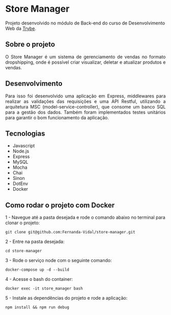 # Store Manager

Projeto desenvolvido no módulo de Back-end do curso de Desenvolvimento Web da [Trybe](https://www.betrybe.com/). 

## Sobre o projeto

<div align="justify">
O Store Manager é um sistema de gerenciamento de vendas no formato dropshipping, onde é possível criar visualizar, deletar e atualizar produtos e vendas.
</div>

## Desenvolvimento 

<div align="justify">
Para isso foi desenvolvido uma aplicação em Express, middlewares para realizar as validações das requisições e uma API Restful, utilizando a arquitetura MSC (model-service-controller), que consome um banco SQL para a gestão dos dados. Também foram implementados testes unitários para garantir o bom funcionamento da aplicação. 
</div>

## Tecnologias

* Javascript
* Node.js
* Express
* MySQL
* Mocha
* Chai
* Sinon
* DotEnv
* Docker

## Como rodar o projeto com Docker

1 - Navegue até a pasta desejada e rode o comando abaixo no terminal para clonar o projeto:

`git clone git@github.com:Fernanda-Vidal/store-manager.git`

2 - Entre na pasta desejada:

`cd store-manager`

3 - Rode o serviço node com o seguinte comando:

`docker-compose up -d --build`

4 - Acesse o bash do container:

`docker exec -it store_manager bash`

5 - Instale as dependências do projeto e rode a aplicação:

`npm install && npm run debug`
